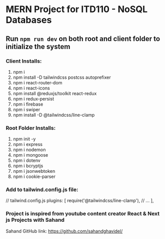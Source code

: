 # MERN Project for ITD110 - NoSQL Databases

## Run `npm run dev` on both root and client folder to initialize the system

### Client Installs:
1. npm i
2. npm install -D tailwindcss postcss autoprefixer
3. npm i react-router-dom
4. npm i react-icons
5. npm install @reduxjs/toolkit react-redux
6. npm i redux-persist
7. npm i firebase
8. npm i swiper
9. npm install -D @tailwindcss/line-clamp

### Root Folder Installs:
1. npm init -y
2. npm i express
3. npm i nodemon
4. npm i mongoose
5. npm i dotenv
6. npm i bcryptjs
7. npm i jsonwebtoken
8. npm i cookie-parser

### Add to tailwind.config.js file:
// tailwind.config.js
  plugins: [
    require('@tailwindcss/line-clamp'),
    // ...
  ],


### Project is inspired from youtube content creator React & Next js Projects with Sahand
Sahand GitHub link: https://github.com/sahandghavidel/
